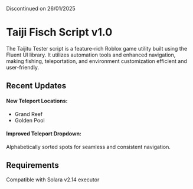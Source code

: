 Discontinued on 26/01/2025

# Taiji Fisch Script v1.0

The Taijitu Tester script is a feature-rich Roblox game utility built using the Fluent UI library. It utilizes automation tools and enhanced navigation, making fishing, teleportation, 
and environment customization efficient and user-friendly.

## Recent Updates

#### New Teleport Locations:

- Grand Reef
- Golden Pool

#### Improved Teleport Dropdown: 

Alphabetically sorted spots for seamless and consistent navigation.

## Requirements
Compatible with Solara v2.14 executor

